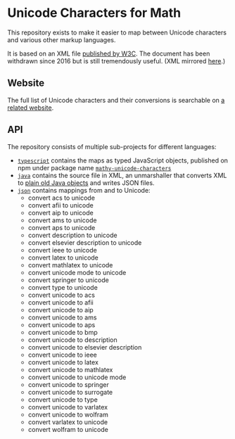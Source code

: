 # Unicode Characters for Math

This repository exists to make it easier to map between Unicode characters and various other markup languages.

It is based on an XML file [published by W3C](https://www.w3.org/TR/unicode-xml/). The document has been withdrawn since 2016 but is still tremendously useful. (XML mirrored [here](https://github.com/digitalheir/mathy-unicode-characters/blob/master/java/src/main/resources/unicode.xml).)

## Website
The full list of Unicode characters and their conversions is searchable on [a related website](https://digitalheir.github.io/mathy-unicode-characters/).

## API
The repository consists of multiple sub-projects for different languages:

* [`typescript`](https://github.com/digitalheir/mathy-unicode-characters/tree/master/typescript) contains the maps as typed JavaScript objects, published on npm under package name [`mathy-unicode-characters`](https://www.npmjs.com/package/mathy-unicode-characters)
* [`java`](https://github.com/digitalheir/mathy-unicode-characters/tree/master/java) contains the source file in XML, an unmarshaller that converts XML to [plain old Java objects](https://en.wikipedia.org/wiki/Plain_old_Java_object) and writes JSON files.
* [`json`](https://github.com/digitalheir/mathy-unicode-characters/tree/master/json) contains mappings from and to Unicode:
  * convert acs to unicode
  * convert afii to unicode
  * convert aip to unicode
  * convert ams to unicode
  * convert aps to unicode
  * convert description to unicode
  * convert elsevier description to unicode
  * convert ieee to unicode
  * convert latex to unicode
  * convert mathlatex to unicode
  * convert unicode mode to unicode
  * convert springer to unicode
  * convert type to unicode
  * convert unicode to acs
  * convert unicode to afii
  * convert unicode to aip
  * convert unicode to ams
  * convert unicode to aps
  * convert unicode to bmp
  * convert unicode to description
  * convert unicode to elsevier description
  * convert unicode to ieee
  * convert unicode to latex
  * convert unicode to mathlatex
  * convert unicode to unicode mode
  * convert unicode to springer
  * convert unicode to surrogate
  * convert unicode to type
  * convert unicode to varlatex
  * convert unicode to wolfram
  * convert varlatex to unicode
  * convert wolfram to unicode
